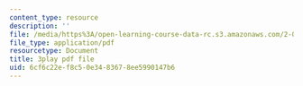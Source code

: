 ```yaml
---
content_type: resource
description: ''
file: /media/https%3A/open-learning-course-data-rc.s3.amazonaws.com/2-003sc-engineering-dynamics-fall-2011/6cf6c22ef8c50e3483678ee5990147b6_qrbCpv3Sv34.pdf
file_type: application/pdf
resourcetype: Document
title: 3play pdf file
uid: 6cf6c22e-f8c5-0e34-8367-8ee5990147b6
---
```

